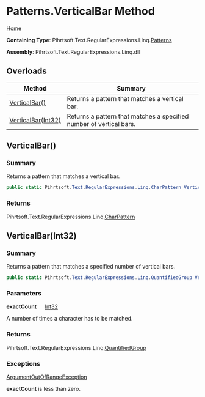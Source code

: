 # Patterns\.VerticalBar Method

[Home](../../../../../../README.md)

**Containing Type**: Pihrtsoft\.Text\.RegularExpressions\.Linq\.[Patterns](../README.md)

**Assembly**: Pihrtsoft\.Text\.RegularExpressions\.Linq\.dll

## Overloads

| Method | Summary |
| ------ | ------- |
| [VerticalBar()](#Pihrtsoft_Text_RegularExpressions_Linq_Patterns_VerticalBar) | Returns a pattern that matches a vertical bar\. |
| [VerticalBar(Int32)](#Pihrtsoft_Text_RegularExpressions_Linq_Patterns_VerticalBar_System_Int32_) | Returns a pattern that matches a specified number of vertical bars\. |

## VerticalBar\(\) <a name="Pihrtsoft_Text_RegularExpressions_Linq_Patterns_VerticalBar"></a>

### Summary

Returns a pattern that matches a vertical bar\.

```csharp
public static Pihrtsoft.Text.RegularExpressions.Linq.CharPattern VerticalBar()
```

### Returns

Pihrtsoft\.Text\.RegularExpressions\.Linq\.[CharPattern](../../CharPattern/README.md)

## VerticalBar\(Int32\) <a name="Pihrtsoft_Text_RegularExpressions_Linq_Patterns_VerticalBar_System_Int32_"></a>

### Summary

Returns a pattern that matches a specified number of vertical bars\.

```csharp
public static Pihrtsoft.Text.RegularExpressions.Linq.QuantifiedGroup VerticalBar(int exactCount)
```

### Parameters

**exactCount** &emsp; [Int32](https://docs.microsoft.com/en-us/dotnet/api/system.int32)

A number of times a character has to be matched\.

### Returns

Pihrtsoft\.Text\.RegularExpressions\.Linq\.[QuantifiedGroup](../../QuantifiedGroup/README.md)

### Exceptions

[ArgumentOutOfRangeException](https://docs.microsoft.com/en-us/dotnet/api/system.argumentoutofrangeexception)

**exactCount** is less than zero\.

